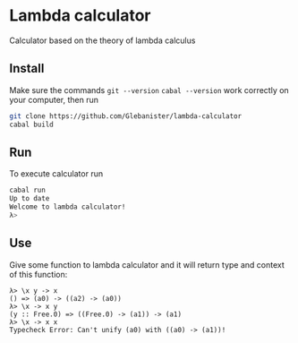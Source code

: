 # Lambda calculator

Calculator based on the theory of lambda calculus

## Install

Make sure the commands `git --version` `cabal --version` work correctly on your computer,
then run

```bash
git clone https://github.com/Glebanister/lambda-calculator
cabal build
```

## Run

To execute calculator run

```bash
cabal run
Up to date
Welcome to lambda calculator!
λ>
```

## Use

Give some function to lambda calculator and it will return type and context of this function:

```text
λ> \x y -> x
() => (a0) -> ((a2) -> (a0))
λ> \x -> x y
(y :: Free.0) => ((Free.0) -> (a1)) -> (a1)
λ> \x -> x x
Typecheck Error: Can't unify (a0) with ((a0) -> (a1))!
```
